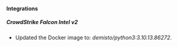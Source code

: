 
#### Integrations

##### CrowdStrike Falcon Intel v2

- Updated the Docker image to: *demisto/python3:3.10.13.86272*.
